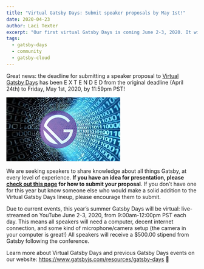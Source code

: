 ```yaml
---
title: "Virtual Gatsby Days: Submit speaker proposals by May 1st!"
date: 2020-04-23
author: Laci Texter
excerpt: "Our first virtual Gatsby Days is coming June 2-3, 2020. It will be live-streamed on YouTube from 9:00am to noon PST both days, and we want YOU to send in a speaker proposal!"
tags:
  - gatsby-days
  - community
  - gatsby-cloud
---
```


Great news: the deadline for submitting a speaker proposal to [Virtual Gatsby Days](https://www.gatsbyjs.com/resources/gatsby-days/) has been E X T E N D E D from the original deadline (April 24th) to Friday, May 1st, 2020, by 11:59pm PST!

![Gatsby logo in virtual tunnel](./virtualGatsbyDays.jpg)

We are seeking speakers to share knowledge about all things Gatsby, at every level of experience. **If you have an idea for presentation, please [check out this page](https://docs.google.com/forms/d/e/1FAIpQLSfjUpqpmRL18ydo_PmC4jxvPG8xhOlix43KeRHOhUbPp3u7Mw/viewform?usp=sf_link) for how to submit your proposal**. If you don’t have one for this year but know someone else who would make a solid addition to the Virtual Gatsby Days lineup, please encourage them to submit.

Due to current events, this year’s summer Gatsby Days will be virtual: live-streamed on YouTube June 2-3, 2020, from 9:00am-12:00pm PST each day. This means all speakers will need a computer, decent internet connection, and some kind of microphone/camera setup (the camera in your computer is great!) All speakers will receive a \$500.00 stipend from Gatsby following the conference.

Learn more about Virtual Gatsby Days and previous Gatsby Days events on our website: https://www.gatsbyjs.com/resources/gatsby-days 💜
